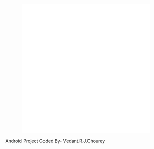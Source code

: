 <div align="center">
    <img src="README/index.svg" width="400" height="400" alt="css-in-readme">
</div>



Android Project Coded By- Vedant.R.J.Chourey
